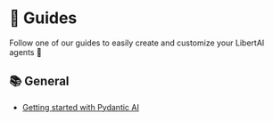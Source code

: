 # 📖 Guides

Follow one of our guides to easily create and customize your LibertAI agents 🚀

## 📚 General

- [Getting started with Pydantic AI](general/getting-started-pydantic-ai)

